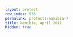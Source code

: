 ```yaml
---
layout: protest
row_index: 538
permalink: protests/namibia-7
title: Namibia, April 2011
hidden: true
---
```

